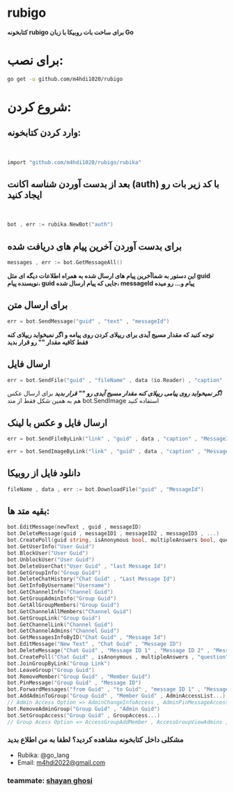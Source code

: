 # rubigo
**‌کتابخونه rubigo برای ساخت بات روبیکا با زبان Go**

# برای نصب:

```sh
go get -u github.com/m4hdi1020/rubigo
```

# شروع کردن:
## وارد کردن کتابخونه:
‍‍‍
```sh
import "github.com/m4hdi1020/rubigo/rubika"
```

## بعد از بدست آوردن شناسه اکانت (auth) با کد زیر بات رو ایجاد کنید
‍‍

```go
bot , err := rubika.NewBot("auth")
```

## برای بدست آوردن آخرین پیام های دریافت شده

```go
messages , err := bot.GetMessageAll()
```

**این دستور به شماآخرین پیام های ارسال شده به همراه اطلاعات دیگه ای مثل guid نویسنده پیام، guid جایی که پیام ارسال شده، messageId پیام و... رو میده**

## برای ارسال متن

```go
err = bot.SendMessage("guid" , "text" , "messageId")
```
**توجه کنید که مقدار مسیج آیدی برای ریپلای کردن روی پیامه و اگر نمیخواید ریپلای کنه فقط کافیه مقدار "" رو قرار بدید**

## ارسال فایل

```go
err = bot.SendFile("guid" , "fileName" , data (io.Reader) , "caption" , "MessageId")
```
***اگر نمیخواید روی پیامی ریپلای کنه مقدار مسیج آیدی رو "" قرار بدید***
برای ارسال عکس هم به همین شکل فقط از متد bot.SendImage استفاده کنید

## ارسال فایل و عکس با لینک
```go
err = bot.SendFileByLink("link" , "guid" , data , "caption" , "MessageId")

err = bot.SendImageByLink("link" , "guid" , data , "caption" , "MessageId")
```

## دانلود فایل از روبیکا
```go
fileName , data , err := bot.DownloadFile("guid" , "MessageId")
```

## بقیه متد ها:
```go
bot.EditMessage(newText , guid , messageID)
bot.DeleteMessage(guid , messageID1 , messageID2 , messageID3 , ...)
bot.CreatePoll(guid string, isAnonymous bool, multipleAnswers bool, question string, options ...string)
bot.GetUserInfo("User Guid")
bot.BlockUser("User Guid")
bot.UnblockUser("User Guid")
bot.DeleteUserChat("User Guid" , "last Message Id")
bot.GetGroupInfo("Group Guid")
bot.DeleteChatHistory("Chat Guid" , "Last Message Id")
bot.GetInfoByUsername("Username")
bot.GetChannelInfo("Channel Guid")
bot.GetGroupAdminInfo("Group Guid")
bot.GetAllGroupMembers("Group Guid")
bot.GetChannelAllMembers("Channel Guid")
bot.GetGroupLink("Group Guid")
bot.GetChannelLink("Channel Guid")
bot.GetChannelAdmins("Channel Guid")
bot.GetMessagesInfoByID("Chat Guid" , "Message Id")
bot.EditMessage("New Text" , "Chat Guid" , "Message ID")
bot.DeleteMessage("Chat Guid" , "Message ID 1" , "Message ID 2" , "Message ID 3" , "...")
bot.CreatePoll("Chat Guid" , isAnonymous , multipleAnswers , "question" , "option1" , "option2" , "option3" , "...")
bot.JoinGroupByLink("Group Link")
bot.LeaveGroup("Group Guid")
bot.RemoveMember("Group Guid" , "Member Guid")
bot.PinMessage("Group Guid" , "Message ID")
bot.ForwardMessages("from Guid" , "to Guid" , "message ID 1" , "Message ID 2" , "Message ID 3" , "...")
bot.AddAdminToGroup("Group Guid" , "Member Guid" , AdminAccessList...)
// Admin Access Option => AdminChangeInfoAccess , AdminPinMessageAccess , AdminDeleteGlobalMessage , AdminBanMember , AdminSetJoinLink , AdminSetAdmin , AdminSetMemberAccess
bot.RemoveAdminGroup("Group Guid" , "Admin Guid")
bot.SetGroupAccess("Group Guid" , GroupAccess...)
// Group Acess Option => AccessGroupAddMember , AccessGroupViewAdmins , AccessGroupSendMessage , AccessGroupViewMembers
```

### مشکلی داخل کتابخونه مشاهده کردید؟ لطفا به من اطلاع بدید
+ Rubika: @go_lang
+ Email: m4hdi2022@gmail.com



### teammate: [shayan ghosi](https://github.com/shadowcoder2020)

